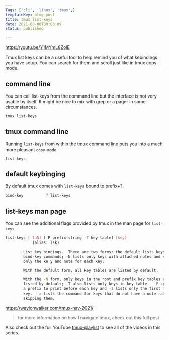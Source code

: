 ```yaml
---
Tags: ['cli', 'linux', 'tmux',]
templateKey: blog-post
title: tmux list-keys
date: 2021-08-08T09:03:09
status: published

---
```


https://youtu.be/Y1MYmL8ZolE

Tmux list keys can be a useful tool to help remind you of what kebindings you
have setup.  You can search for them and scroll just like in tmux copy-mode.

## command line

You can call list-keys from the command line but the interface is not very
usable by itself.  It might be nice to mix with grep or a pager in some
circumstances.

``` bash
tmux list-keys
```

## tmux command line

Running `list-keys` from within the tmux command line puts you into a much more
pleasant `copy-mode`.

```
list-keys
```

## default keybinging

By default tmux comes with `list-keys` bound to prefix+?.

``` bash
bind-key          ? list-keys
```

## list-keys man page

You can see the additional flags provided by tmux in the man page for
`list-keys`.

``` bash
list-keys [-1aN] [-P prefix-string -T key-table] [key]
            (alias: lsk)

        List key bindings.  There are two forms: the default lists keys as
        bind-key commands; -N lists only keys with attached notes and shows
        only the ke y and note for each key.

        With the default form, all key tables are listed by default.  -T lists only keys in key-table.

        With the -N form, only keys in the root and prefix key tables are
        listed by default; -T also lists only keys in key-table.  -P specifies
        a prefix to print before each key and -1 lists only the first matching
        key.  -a lists the command for keys that do not have a note rather than
        skipping them.

```

https://waylonwalker.com/tmux-nav-2021/

> for more information on how I navigate tmux, check out this full post


Also check out the full YouTube
[tmux-playlist](https://www.youtube.com/playlist?list=PLTRNG6WIHETB4reAxbWza3CZeP9KL6Bkr)
to see all of the videos in this series.
